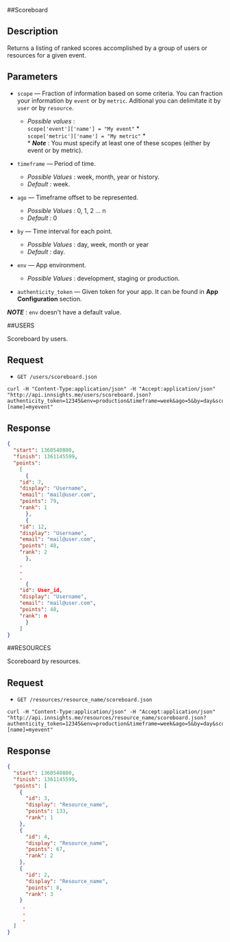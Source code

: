 ##Scoreboard

Description
-----------
Returns a listing of ranked scores accomplished by a group of users or resources for a given event.

Parameters
-----------
*  `scope` — Fraction of information based on some criteria. You can fraction your information by `event` or by `metric`. Aditional you can delimitate it by `user` or by `resource`.
    - _Possible values_ :  
	`scope['event']['name'] = "My event"` \*  
	`scope['metric']['name'] = "My metric"` \*  
	\* ***Note*** : You must specify at least one of these scopes (either by event or by metric).

*  `timeframe` — Period of time.
    - _Possible Values_ : week, month, year or history.
    - _Default_ : week.  

*  `ago` — Timeframe offset to be represented. 
    - _Possible Values_ : 0, 1, 2 ... n
    - _Default_ : 0  

*  `by` — Time interval for each point.
    - _Possible Values_ : day, week, month or year
    - _Default_ : day.  

*  `env` — App environment.
    - _Possible Values_ : development, staging or production.  

*  `authenticity_token` — Given token for your app. It can be found in **App Configuration** section.

***NOTE*** : `env` doesn't have a default value.

##USERS

Scoreboard by users.

Request
-------
*  `GET /users/scoreboard.json`

```
curl -H "Content-Type:application/json" -H "Accept:application/json"
"http://api.innsights.me/users/scoreboard.json?authenticity_token=12345&env=production&timeframe=week&ago=5&by=day&scope[event][name]=myevent"
```

Response
---------
``` json  
{
  "start": 1360540800,
  "finish": 1361145599,
  "points": 
    [
      {
	"id": 7,
	"display": "Username",
	"email": "mail@user.com",
	"points": 79,
	"rank": 1
      },
      {
	"id": 12,
	"display": "Username",
	"email": "mail@user.com",
	"points": 48,
	"rank": 2
      },
	.
	.
	.
      {
	"id": User_id,
	"display": "Username",
	"email": "mail@user.com",
	"points": 48,
	"rank": n
      }
    ]
}
```

##RESOURCES

Scoreboard by resources.

Request
-------

*  `GET /resources/resource_name/scoreboard.json`

```
curl -H "Content-Type:application/json" -H "Accept:application/json"
"http://api.innsights.me/resources/resource_name/scoreboard.json?authenticity_token=12345&env=production&timeframe=week&ago=5&by=day&scope[event][name]=myevent"
```

Response
--------
``` json  
{
  "start": 1360540800,
  "finish": 1361145599,
  "points": [
    {
      "id": 3,
      "display": "Resource_name",
      "points": 133,
      "rank": 1
    },
    {
      "id": 4,
      "display": "Resource_name",
      "points": 67,
      "rank": 2
    },
    {
      "id": 2,
      "display": "Resource_name",
      "points": 8,
      "rank": 3
    }
     .
     .
     .
  ]
}
```